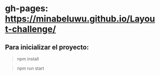 # gh-pages: https://minabeluwu.github.io/Layout-challenge/

## Para inicializar el proyecto:

>npm install
 
>npm run start
